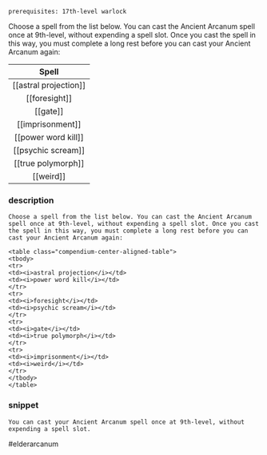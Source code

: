 `prerequisites: 17th-level warlock`

Choose a spell from the list below. You can cast the Ancient Arcanum spell once at 9th-level, without expending a spell slot. Once you cast the spell in this way, you must complete a long rest before you can cast your Ancient Arcanum again:

|       **Spell**       |
| :-------------------: |
| [[astral projection]] |
|     [[foresight]]     |
|       [[gate]]        |
|   [[imprisonment]]    |
|  [[power word kill]]  |
|  [[psychic scream]]   |
|  [[true polymorph]]   |
|       [[weird]]       |



### description
```
Choose a spell from the list below. You can cast the Ancient Arcanum spell once at 9th-level, without expending a spell slot. Once you cast the spell in this way, you must complete a long rest before you can cast your Ancient Arcanum again:

<table class="compendium-center-aligned-table">
<tbody>
<tr>
<td><i>astral projection</i></td>
<td><i>power word kill</i></td>
</tr>
<tr>
<td><i>foresight</i></td>
<td><i>psychic scream</i></td>
</tr>
<tr>
<td><i>gate</i></td>
<td><i>true polymorph</i></td>
</tr>
<tr>
<td><i>imprisonment</i></td>
<td><i>weird</i></td>
</tr>
</tbody>
</table>
```

### snippet
```
You can cast your Ancient Arcanum spell once at 9th-level, without expending a spell slot.
```

#elderarcanum
